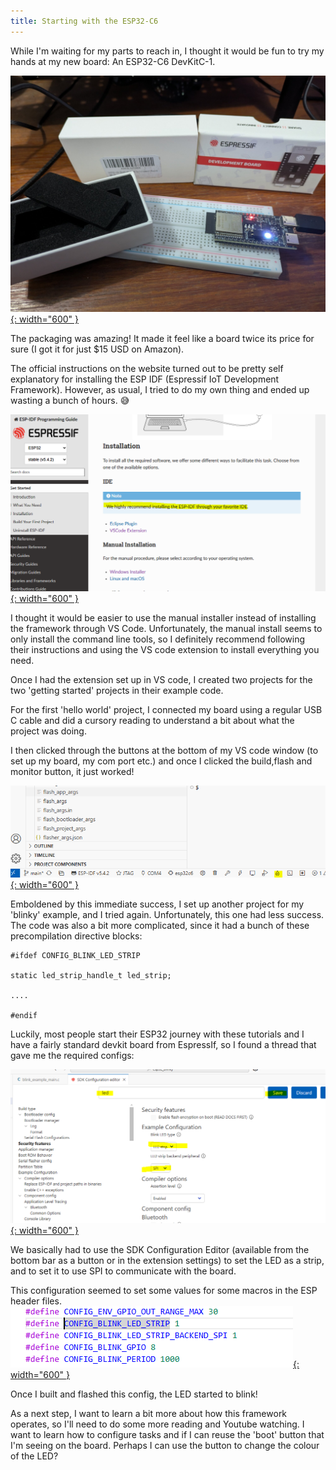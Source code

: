 ```yaml
---
title: Starting with the ESP32-C6
---
```


While I'm waiting for my parts to reach in, I thought it would be fun to try my hands at my new board: An ESP32-C6 DevKitC-1.

[![Esp32 C6 board](/assets/posts/2025-07-04-starting_esp32/board.jpg){: width="600" }](/assets/posts/2025-07-04-starting_esp32/board.jpg)

The packaging was amazing! It made it feel like a board twice its price for sure (I got it for just $15 USD on Amazon).

The official instructions on the website turned out to be pretty self explanatory for installing the ESP IDF (Espressif IoT Development Framework).
However, as usual, I tried to do my own thing and ended up wasting a bunch of hours. 😅

[![Installation Instructions](/assets/posts/2025-07-04-starting_esp32/installation_instructions.PNG){: width="600" }](/assets/posts/2025-07-04-starting_esp32/installation_instructions.PNG)

I thought it would be easier to use the manual installer instead of installing the framework through VS Code. Unfortunately, the manual install seems 
to only install the command line tools, so I definitely recommend following their instructions and using the VS code extension to install everything you need.

Once I had the extension set up in VS code, I created two projects for the two 'getting started' projects in their example code.

For the first 'hello world' project, I connected my board using a regular USB C cable and did a cursory reading to understand a bit about what the project was doing.

I then clicked through the buttons at the bottom of my VS code window (to set up my board, my com port etc.) and once I clicked the build,flash and monitor button,
it just worked!

[![Buttons at Bottom](/assets/posts/2025-07-04-starting_esp32/buttons_at_bottom.PNG){: width="600" }](/assets/posts/2025-07-04-starting_esp32/buttons_at_bottom.PNG)

Emboldened by this immediate success, I set up another project for my 'blinky' example, and I tried again. Unfortunately, this one had less success.
The code was also a bit more complicated, since it had a bunch of these precompilation directive blocks:

```
#ifdef CONFIG_BLINK_LED_STRIP

static led_strip_handle_t led_strip;

....

#endif
```

Luckily, most people start their ESP32 journey with these tutorials and I have a fairly standard devkit board from EspressIf, so I found a thread that
gave me the required configs:

[![LED Configuration](/assets/posts/2025-07-04-starting_esp32/led_configuration.PNG){: width="600" }](/assets/posts/2025-07-04-starting_esp32/led_configuration.PNG)

We basically had to use the SDK Configuration Editor (available from the bottom bar as a button or in the extension settings) to set the LED as a strip,
and to set it to use SPI to communicate with the board.

This configuration seemed to set some values for some macros in the ESP header files.
[![LED Macros](/assets/posts/2025-07-04-starting_esp32/led_strip_macros.PNG){: width="600" }](/assets/posts/2025-07-04-starting_esp32/led_strip_macros.PNG)

Once I built and flashed this config, the LED started to blink!

As a next step, I want to learn a bit more about how this framework operates, so I'll need to do some more reading and Youtube watching. 
I want to learn how to configure tasks and if I can reuse the 'boot' button that I'm seeing on the board. Perhaps I can use the button to change the colour
of the LED?